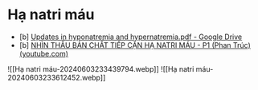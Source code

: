 # Hạ natri máu

- [b] [Updates in hyponatremia and hypernatremia.pdf - Google Drive](https://drive.google.com/file/d/1T8RyfhsS1pQUUQyGJ-Rw6ostpcar2JV5/view)
- [b] [NHÌN THẤU BẢN CHẤT TIẾP CẬN HẠ NATRI MÁU - P1 (Phan Trúc) (youtube.com)](https://www.youtube.com/watch?v=c8lAqp3oTuQ)

![[Hạ natri máu-20240603233439794.webp]]
![[Hạ natri máu-20240603233612452.webp]]